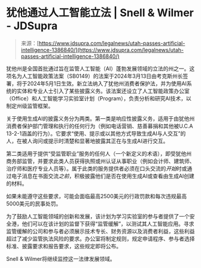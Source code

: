 <!--yml

category: 未分类

date: 2024-05-29 12:44:07

-->

# 犹他通过人工智能立法 | Snell & Wilmer - JDSupra

> 来源：[https://www.jdsupra.com/legalnews/utah-passes-artificial-intelligence-1386840/](https://www.jdsupra.com/legalnews/utah-passes-artificial-intelligence-1386840/)

犹他州是全国首批通过旨在监管人工智能（AI）蓬勃发展领域的立法的州之一。这项名为人工智能政策法案（SB0149）的法案于2024年3月13日由考克斯州长签署，将于2024年5月1日生效。新立法纳入了犹他州消费者保护法，并为使用AI系统的实体和专业人士引入了某些披露义务。该法案还设立了人工智能政策办公室（Office）和人工智能学习实验室计划（Program），负责分析和研究AI技术，以制定州级监管框架。

关于使用生成AI的披露义务分为两类。第一类是响应性披露义务，适用于由犹他州消费者保护部门管理和执行的任何行为（例如电话营销、慈善募捐和其他被U.C.A 13-2-1涵盖的行为）。它要求“使用、提示或以其他方式导致生成AI与人交互”的人，在被人询问或提示时清楚和显著地披露其正在与生成AI进行交互。

第二类适用于提供“受监管职业”服务的任何人（一个新定义的术语），即受犹他州商务部监管，并要求此类人员获得执照或州认证从事职业（例如会计师、建筑师、治疗师和医疗专业人员等）。属于此类的服务提供者必须在口头交流的*开始*时或通过电子消息在书面交流*之前*，积极披露他们是否在使用生成AI或查看由生成AI创建的材料。

如果未能遵守这些要求，可能会面临最高2500美元的行政罚款和每次违规最高5000美元的民事处罚。

为了鼓励人工智能领域的创新和发展，该计划为学习实验室的参与者提供了一个安全港，他们可以在该计划的监督下获得“监管缓解”，以测试其人工智能应用。寻求监管缓解的公司和参与者必须展示技术专长、财务资源以及消费者利益，这些利益超过了减少监管执法风险的要求。办公室将制定规则，规定申请程序、参与者选择标准、披露要求和报告要求，这些规定即将公布。

Snell & Wilmer将继续监控这一法律发展领域。
